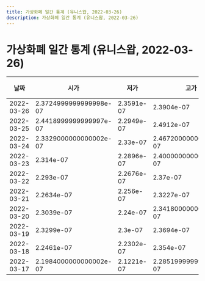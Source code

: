 ```yaml
---
title: 가상화폐 일간 통계 (유니스왑, 2022-03-26)
description: 가상화폐 일간 통계 (유니스왑, 2022-03-26)
---
```


가상화폐 일간 통계 (유니스왑, 2022-03-26)
===

|날짜|시가|저가|고가|종가|비고|
|--|--|--|--|--|--|
|2022-03-26|2.3724999999999998e-07|2.3591e-07|2.3904e-07|2.3591e-07|    |
|2022-03-25|2.4418999999999997e-07|2.2949e-07|2.4912e-07|2.3602000000000002e-07|    |
|2022-03-24|2.3329000000000002e-07|2.33e-07|2.4672000000000003e-07|2.4624e-07|    |
|2022-03-23|2.314e-07|2.2896e-07|2.4000000000000003e-07|2.3329000000000002e-07|    |
|2022-03-22|2.293e-07|2.2676e-07|2.37e-07|2.3145e-07|    |
|2022-03-21|2.2634e-07|2.256e-07|2.3227e-07|2.2723e-07|    |
|2022-03-20|2.3039e-07|2.24e-07|2.3418000000000002e-07|2.2633000000000002e-07|    |
|2022-03-19|2.3299e-07|2.3e-07|2.3694e-07|2.3116e-07|    |
|2022-03-18|2.2461e-07|2.2302e-07|2.354e-07|2.3145e-07|    |
|2022-03-17|2.1984000000000002e-07|2.1221e-07|2.2851999999999998e-07|2.24e-07|    |
